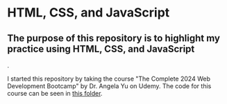 <!DOCTYPE html>
<html lang="en">

<head>
  <meta charset="UTF-8"/>
</head>
<body>
<h1>HTML, CSS, and JavaScript</h1>
<h2>The purpose of this repository is to highlight my practice using HTML, CSS, and JavaScript</h2>.
<div>
  <p>I started this repository by taking the course "The Complete 2024 Web Development Bootcamp" by Dr. Angela Yu on Udemy. The code for this course can be seen in <a href="https://github.com/cr-carter/Web-Development-Practice/tree/main/Complete%20Web%20Development%20Bootcamp">this folder</a>.</p>
</div>
</body>
</html>
